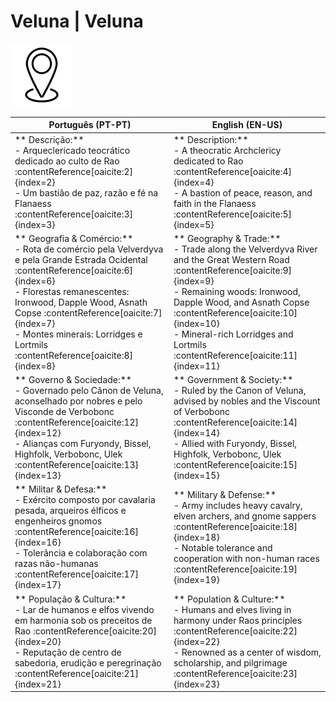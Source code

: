 # Veluna | Veluna
![Veluna](blank.png)

| **Português (PT-PT)** | **English (EN-US)** |
|------------------------|----------------------|
| ** Descrição:**<br> - Arqueclericado teocrático dedicado ao culto de Rao :contentReference[oaicite:2]{index=2}<br> - Um bastião de paz, razão e fé na Flanaess :contentReference[oaicite:3]{index=3} | ** Description:**<br> - A theocratic Archclericy dedicated to Rao :contentReference[oaicite:4]{index=4}<br> - A bastion of peace, reason, and faith in the Flanaess :contentReference[oaicite:5]{index=5} |
| ** Geografia & Comércio:**<br> - Rota de comércio pela Velverdyva e pela Grande Estrada Ocidental :contentReference[oaicite:6]{index=6}<br> - Florestas remanescentes: Ironwood, Dapple Wood, Asnath Copse :contentReference[oaicite:7]{index=7}<br> - Montes minerais: Lorridges e Lortmils :contentReference[oaicite:8]{index=8} | ** Geography & Trade:**<br> - Trade along the Velverdyva River and the Great Western Road :contentReference[oaicite:9]{index=9}<br> - Remaining woods: Ironwood, Dapple Wood, and Asnath Copse :contentReference[oaicite:10]{index=10}<br> - Mineral-rich Lorridges and Lortmils :contentReference[oaicite:11]{index=11} |
| ** Governo & Sociedade:**<br> - Governado pelo Cânon de Veluna, aconselhado por nobres e pelo Visconde de Verbobonc :contentReference[oaicite:12]{index=12}<br> - Alianças com Furyondy, Bissel, Highfolk, Verbobonc, Ulek :contentReference[oaicite:13]{index=13} | ** Government & Society:**<br> - Ruled by the Canon of Veluna, advised by nobles and the Viscount of Verbobonc :contentReference[oaicite:14]{index=14}<br> - Allied with Furyondy, Bissel, Highfolk, Verbobonc, Ulek :contentReference[oaicite:15]{index=15} |
| ** Militar & Defesa:**<br> - Exército composto por cavalaria pesada, arqueiros élficos e engenheiros gnomos :contentReference[oaicite:16]{index=16}<br> - Tolerância e colaboração com razas não-humanas :contentReference[oaicite:17]{index=17} | ** Military & Defense:**<br> - Army includes heavy cavalry, elven archers, and gnome sappers :contentReference[oaicite:18]{index=18}<br> - Notable tolerance and cooperation with non-human races :contentReference[oaicite:19]{index=19} |
| ** População & Cultura:**<br> - Lar de humanos e elfos vivendo em harmonia sob os preceitos de Rao :contentReference[oaicite:20]{index=20}<br> - Reputação de centro de sabedoria, erudição e peregrinação :contentReference[oaicite:21]{index=21} | ** Population & Culture:**<br> - Humans and elves living in harmony under Raos principles :contentReference[oaicite:22]{index=22}<br> - Renowned as a center of wisdom, scholarship, and pilgrimage :contentReference[oaicite:23]{index=23} |





